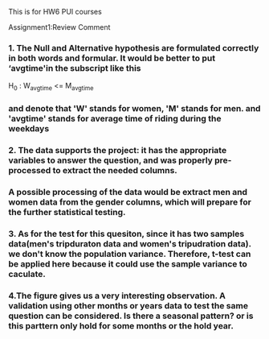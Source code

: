 This is for HW6 PUI courses

Assignment1:Review Comment

### 1. The Null and Alternative hypothesis are formulated correctly in both words and formular. It would be better to put ‘avgtime'in the subscript like this
H<sub>0</sub> : W<sub>avgtime</sub> <= M<sub>avgtime</sub>
### and denote that 'W' stands for women, 'M' stands for men. and 'avgtime' stands for average time of riding during the weekdays

### 2. The data supports the project: it has the appropriate variables to answer the question, and was properly pre-processed to extract the needed columns.
### A possible processing of the data would be extract men and women data from the gender columns, which will prepare for the further statistical testing.



### 3. As for the test for this quesiton, since it has two samples data(men's tripduraton data and women's tripudration data). we don't know the population variance. Therefore, t-test can be applied here because it could use the sample variance to caculate.


### 4.The figure gives us a very interesting observation. A validation using other months or years data to test the same question can be considered. Is there a seasonal pattern? or is this parttern only hold for some months or the hold year.
